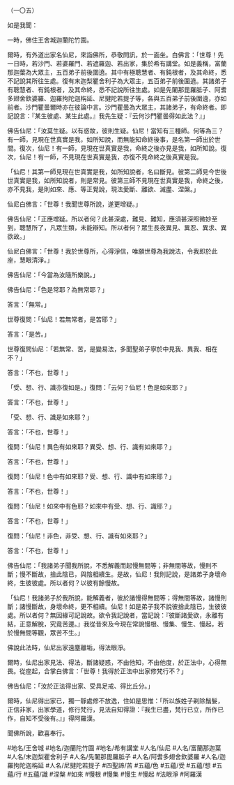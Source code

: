 （一〇五）

如是我聞：

一時，佛住王舍城迦蘭陀竹園。

爾時，有外道出家名仙尼，來詣佛所，恭敬問訊，於一面坐。白佛言：「世尊！先一日時，若沙門、若婆羅門、若遮羅迦、若出家，集於希有講堂。如是義稱，富蘭那迦葉為大眾主，五百弟子前後圍遶。其中有極聰慧者、有鈍根者，及其命終，悉不記說其所往生處。復有末迦梨瞿舍利子為大眾主，五百弟子前後圍遶。其諸弟子有聰慧者、有鈍根者，及其命終，悉不記說所往生處。如是先闍那毘羅胝子、阿耆多翅舍欽婆羅、迦羅拘陀迦栴延、尼揵陀若提子等，各與五百弟子前後圍遶，亦如前者。沙門瞿曇爾時亦在彼論中言。沙門瞿曇為大眾主，其諸弟子，有命終者。即記說言：『某生彼處、某生此處。』我先生疑：『云何沙門瞿曇得如此法？』」

佛告仙尼：「汝莫生疑。以有惑故，彼則生疑。仙尼！當知有三種師。何等為三？有一師，見現在世真實是我，如所知說，而無能知命終後事，是名第一師出於世間。復次，仙尼！有一師，見現在世真實是我，命終之後亦見是我，如所知說。復次，仙尼！有一師，不見現在世真實是我，亦復不見命終之後真實是我。

「仙尼！其第一師見現在世真實是我，如所知說者，名曰斷見。彼第二師見今世後世真實是我，如所知說者，則是常見。彼第三師不見現在世真實是我，命終之後，亦不見我，是則如來、應、等正覺說，現法愛斷、離欲、滅盡、涅槃。」

仙尼白佛言：「世尊！我聞世尊所說，遂更增疑。」

佛告仙尼：「正應增疑。所以者何？此甚深處，難見、難知，應須甚深照微妙至到，聰慧所了，凡眾生類，未能辯知。所以者何？眾生長夜異見、異忍、異求、異欲故。」

仙尼白佛言：「世尊！我於世尊所，心得淨信，唯願世尊為我說法，令我即於此座，慧眼清淨。」

佛告仙尼：「今當為汝隨所樂說。」

佛告仙尼：「色是常耶？為無常耶？」

答言：「無常。」

世尊復問：「仙尼！若無常者，是苦耶？」

答言：「是苦。」

世尊復問仙尼：「若無常、苦，是變易法，多聞聖弟子寧於中見我、異我、相在不？」

答言：「不也，世尊！」

「受、想、行、識亦復如是。」復問：「云何？仙尼！色是如來耶？」

答言：「不也，世尊！」

「受、想、行、識是如來耶？」

答言：「不也，世尊！」

復問：「仙尼！異色有如來耶？異受、想、行、識有如來耶？」

答言：「不也，世尊！」

復問：「仙尼！色中有如來耶？受、想、行、識中有如來耶？」

答言：「不也，世尊！」

復問：「仙尼！如來中有色耶？如來中有受、想、行、識耶？」

答言：「不也，世尊！」

復問：「仙尼！非色，非受、想、行、識有如來耶？」

答言：「不也，世尊！」

佛告仙尼：「我諸弟子聞我所說，不悉解義而起慢無間等；非無間等故，慢則不斷；慢不斷故，捨此陰已，與陰相續生。是故，仙尼！我則記說，是諸弟子身壞命終，生彼彼處。所以者何？以彼有餘慢故。

「仙尼！我諸弟子於我所說，能解義者，彼於諸慢得無間等；得無間等故，諸慢則斷；諸慢斷故，身壞命終，更不相續。仙尼！如是弟子我不說彼捨此陰已，生彼彼處。所以者何？無因緣可記說故。欲令我記說者，當記說：『彼斷諸愛欲，永離有結，正意解脫，究竟苦邊。』我從昔來及今現在常說慢根、慢集、慢生、慢起，若於慢無間等觀，眾苦不生。」

佛說此法時，仙尼出家遠塵離垢，得法眼淨。

爾時，仙尼出家見法、得法，斷諸疑惑，不由他知，不由他度，於正法中，心得無畏。從座起，合掌白佛言：「世尊！我得於正法中出家修梵行不？」

佛告仙尼：「汝於正法得出家、受具足戒、得比丘分。」

爾時，仙尼得出家已，獨一靜處修不放逸，住如是思惟：「所以族姓子剃除鬚髮，正信非家，出家學道，修行梵行，見法自知得證：『我生已盡，梵行已立，所作已作，自知不受後有。』」得阿羅漢。

聞佛所說，歡喜奉行。

#地名/王舍城
#地名/迦蘭陀竹園
#地名/希有講堂
#人名/仙尼
#人名/富蘭那迦葉
#人名/末迦梨瞿舍利子
#人名/先闍那毘羅胝子
#人名/阿耆多翅舍欽婆羅
#人名/迦羅拘陀迦栴延
#人名/尼揵陀若提子
#四聖諦/苦
#五蘊/色
#五蘊/受
#五蘊/想
#五蘊/行
#五蘊/識
#涅槃
#如來
#慢根
#慢集
#慢生
#慢起
#法眼淨
#阿羅漢
